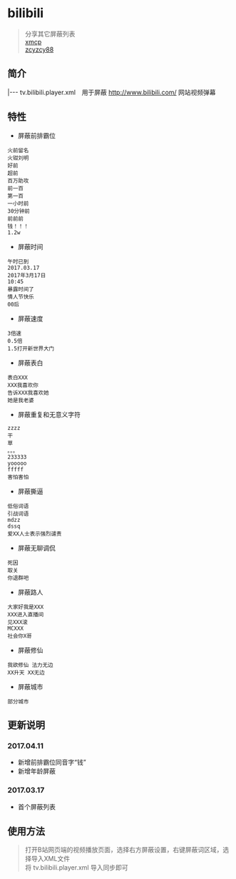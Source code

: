 # bilibili

> 分享其它屏蔽列表  
  [xmcp](https://github.com/xmcp/bilibili-ban-list/blob/master/tv.bilibili.player.xml)  
  [zcyzcy88](https://github.com/zcyzcy88/SelfColle/issues/26)

## 简介 
|--- tv.bilibili.player.xml　用于屏蔽 http://www.bilibili.com/ 网站视频弹幕

## 特性
- 屏蔽前排霸位
```
火前留名
火钳刘明
好前
超前
百万助攻
前一百
第一百
一小时前
30分钟前
前前前
钱！！！
1.2w
```
- 屏蔽时间
```
午时已到
2017.03.17
2017年3月17日
10:45
暴露时间了
情人节快乐
00后
```
- 屏蔽速度
```
3倍速
0.5倍
1.5打开新世界大门
```
- 屏蔽表白
```
表白XXX
XXX我喜欢你
告诉XXX我喜欢她
她是我老婆
```
- 屏蔽重复和无意义字符
```
zzzz
干
草
。。。
233333
yooooo
fffff
害怕害怕
```
- 屏蔽撕逼
```
低俗词语
引战词语
mdzz
dssq
爱XX人士表示强烈谴责
```
- 屏蔽无聊调侃
```
死因
取关
你退群吧
```
- 屏蔽路人
```
大家好我是XXX
XXX进入直播间
见XXX滚
MCXXX
社会你X哥
```
- 屏蔽修仙
```
我欲修仙 法力无边
XX升天 XX无边
```
- 屏蔽城市
```
部分城市
```

## 更新说明
### 2017.04.11
- 新增前排霸位同音字“钱”
- 新增年龄屏蔽
### 2017.03.17
- 首个屏蔽列表

## 使用方法
> 打开B站网页端的视频播放页面，选择右方屏蔽设置，右键屏蔽词区域，选择导入XML文件  
将 tv.bilibili.player.xml 导入同步即可
